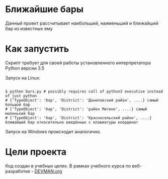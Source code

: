 # Ближайшие бары

Данный проект рассчитывает наибольший, наименьший и ближайший бар из известных ему

# Как запустить

Скрипт требует для своей работы установленного интерпретатора Python версии 3.5

Запуск на Linux:

```#!bash

$ python bars.py # possibly requires call of python3 executive instead of just python
# {'TypeObject': 'бар', 'District': 'Даниловский район', ....} самый большой бар
# {'TypeObject': 'бар', 'District': 'район Митино', ....} самый маленький бар
# {'TypeObject': 'бар', 'District': 'Красносельский район', ....} ближайший бар относительно введённых с клавиатуры координат

```

Запуск на Windows происходит аналогично.

# Цели проекта

Код создан в учебных целях. В рамках учебного курса по веб-разработке - [DEVMAN.org](https://devman.org)
